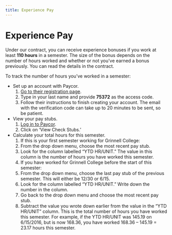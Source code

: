 ```yaml
---
title: Experience Pay
---
```


# Experience Pay
Under our contract, you can receive experience bonuses if you work at least
**110 hours** in a semester. The size of the bonus depends on the number of
hours worked and whether or not you’ve earned a bonus previously.  You can read
the details in the contract.

To track the number of hours you’ve worked in a semester:

- Set up an account with Paycor.
    1. [Go to their registration page](https://secure.paycor.com/Accounts/UserRegistration/Register).
    1. Type in your last name and provide **75372** as the access code.
    1. Follow their instructions to finish creating your account.  The email
       with the verification code can take up to 20 minutes to be sent, so be
       patient.
- View your pay stubs.
    1. [Log in to Paycor](https://secure.paycor.com/Accounts/Authentication/Signin).
    1. Click on ‘View Check Stubs.’
- Calculate your total hours for this semester.
    1. If this is your first semester working for Grinnell College:
    1. From the drop down menu, choose the most recent pay stub.
    1. Look  for the column labelled “YTD HR/UNIT.” The value in this column is
       the number of hours you have worked this semester.
    1. If you have worked for Grinnell College before the start of this semester:
    1. From the drop down menu, choose the last pay stub of the previous
       semester.  This will either be 12/30 or 6/15.
    1. Look  for the column labelled “YTD HR/UNIT.”  Write down the number in
       the column.
    1. Go back to the drop down menu and choose the most recent pay stub.
    1. Subtract the value you wrote down earlier from the value in the “YTD
       HR/UNIT” column. This is the total number of hours you have worked this
       semester.  For example, if the YTD HR/UNIT was 145.19 on 6/15/2016, but
       is now 168.36,  you have worked 168.36 – 145.19 = 23.17 hours this
       semester.
